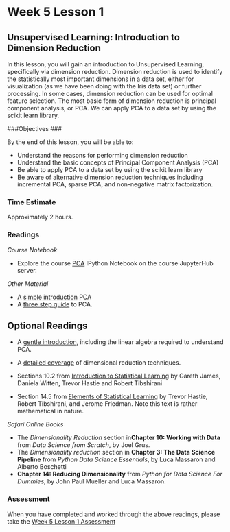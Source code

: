# Week 5 Lesson 1 #
## Unsupervised Learning: Introduction to Dimension Reduction ##

In this lesson, you will gain an introduction to Unsupervised Learning,
specifically via dimension reduction. Dimension reduction is used to
identify the statistically most important dimensions in a data set,
either for visualization (as we have been doing with the Iris data set)
or further processing. In some cases, dimension reduction can be used
for optimal feature selection. The most basic form of dimension
reduction is principal component analysis, or PCA. We can apply PCA to
a data set by using the scikit learn library.

###Objectives ###

By the end of this lesson, you will be able to:

- Understand the reasons for performing dimension reduction
- Understand the basic concepts of Principal Component Analysis (PCA)
- Be able to apply  PCA to a data set by using the scikit learn library
- Be aware of alternative dimension reduction techniques including
incremental PCA, sparse PCA, and non-negative matrix factorization.

### Time Estimate ###

Approximately 2 hours.

### Readings ####

_Course Notebook_

- Explore the course [PCA][l1nb]
IPython Notebook on the course JupyterHub server.

_Other Material_

- A [simple introduction][spca] PCA
- A [three step guide][bpca] to PCA.

## Optional Readings ##

- A [gentle introduction][gipca], including the linear algebra required to understand PCA.

- A [detailed coverage][crpca] of dimensional reduction techniques.

- Sections 10.2 from [Introduction to Statistical Learning][isl]  by
Gareth James, Daniela Witten, Trevor Hastie and Robert Tibshirani
- Section 14.5 from [Elements of Statistical Learning][esl] by Trevor
Hastie, Robert Tibshirani, and Jerome Friedman. Note this text is rather
mathematical in nature.

_Safari Online Books_

- The _Dimensionality Reduction_ section in**Chapter 10: Working with Data** from _Data Science from Scratch_, by Joel Grus.
- The _Dimensionality reduction_ section in **Chapter 3: The Data Science Pipeline** from _Python Data Science Essentials_, by Luca Massaron and Alberto Boschetti
- **Chapter 14: Reducing Dimensionality** from _Python for Data Science For Dummies_, by John Paul Mueller and Luca Massaron.

### Assessment ###

When you have completed and worked through the above readings, please take the [Week 5 Lesson 1 Assessment][la]

[l1nb]: notebooks/intro2dr.ipynb
[la]: https://learn.illinois.edu/mod/quiz/view.php?id=1325275

[bpca]: http://sebastianraschka.com/Articles/2014_pca_step_by_step.html
[spca]: http://www.lauradhamilton.com/introduction-to-principal-component-analysis-pca

[gipca]: http://www.cs.otago.ac.nz/cosc453/student_tutorials/principal_components.pdf
[crpca]: http://disp.ee.ntu.edu.tw/~pujols/Dimensionality%20Reduction.pdf

[isl]: http://www-bcf.usc.edu/~gareth/ISL/
[esl]: http://statweb.stanford.edu/~tibs/ElemStatLearn/
